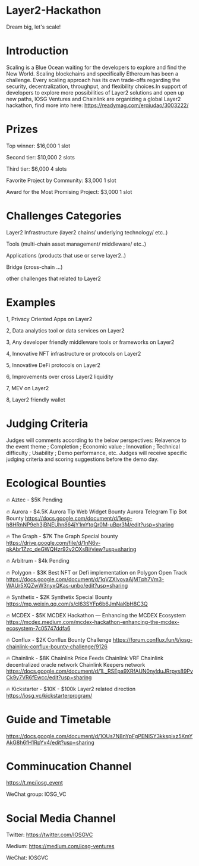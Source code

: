 # Layer2-Hackathon
Dream big, let's scale!

# Introduction
Scaling is a Blue Ocean waiting for the developers to explore and find the New World. Scaling blockchains and specifically Ethereum has been a challenge. Every scaling approach has its own trade-offs regarding the security, decentralization, throughput, and flexibility choices.In support of developers to explore more possibilities of Layer2 solutions and open up new paths, IOSG Ventures and Chainlink are organizing a global Layer2 hackathon, find more into here: https://readymag.com/erqiudao/3003222/

# Prizes
Top winner: $16,000 1 slot

Second tier: $10,000 2 slots

Third tier: $6,000 4 slots

Favorite Project by Community: $3,000 1 slot

Award for the Most Promising Project: $3,000 1 slot


# Challenges Categories
Layer2 Infrastructure (layer2 chains/ underlying technology/ etc..)

Tools (multi-chain asset management/ middleware/ etc..)

Applications (products that use or serve layer2..) 

Bridge (cross-chain ...)

other challenges that related to Layer2

# Examples

1, Privacy Oriented Apps on Layer2

2, Data analytics tool or data services on Layer2 

3, Any developer friendly middleware tools or frameworks on Layer2

4, Innovative NFT infrastructure or protocols on Layer2 

5, Innovative DeFi protocols on Layer2 

6, Improvements over cross Layer2 liquidity

7, MEV on Layer2

8, Layer2 friendly wallet

# Judging Criteria
Judges will comments according to the below perspectives: Relavence to the event theme ; Completion ; Economic value ; Innovation ; Technical difficulty ; Usability ; Demo performance, etc. Judges will receive specific judging criteria and scoring suggestions before the demo day.

# Ecological Bounties
🔥  Aztec -  $5K
Pending 

🔥  Aurora - $4.5K
Aurora Tip Web Widget Bounty
Aurora Telegram Tip Bot Bounty
https://docs.google.com/document/d/1esg-h8HRnNP9eh3jBNEUhn864jY1mYtqQr0M-uBpr3M/edit?usp=sharing

🔥  The Graph - $7K
The Graph Special bounty
https://drive.google.com/file/d/1nN6v-pkAbr1Zzc_deGWQHzr92v2OXsBi/view?usp=sharing 

🔥  Arbitrum - $4k
Pending

🔥  Polygon - $3K
Best NFT or Defi implementation on Polygon 
Open Track
https://docs.google.com/document/d/1qVZXlvoyaAjMTph7Vm3-WAUr5XQZwW3nyxQKas-unbo/edit?usp=sharing 

🔥  Synthetix - $2K
Synthetix Special Bounty
https://mp.weixin.qq.com/s/cI63SYFp6b6JmNaKbH8C3Q 

🔥  MCDEX - $5K
MCDEX Hackathon — Enhancing the MCDEX Ecosystem
https://mcdex.medium.com/mcdex-hackathon-enhancing-the-mcdex-ecosystem-7c05747ddfa6

🔥  Conflux - $2K
Conflux Bounty Challenge
https://forum.conflux.fun/t/iosg-chainlink-conflux-bounty-challenge/9126 

🔥  Chainlink - $8K
Chainlink Price Feeds
Chainlink VRF
Chainlink decentralized oracle network
Chainlink Keepers network
https://docs.google.com/document/d/1L_RSEpa9XRfAUN0nylduJRrpys89PvCk9y7VR6fEwcc/edit?usp=sharing 

🔥  Kickstarter - $10K - $100k
Layer2 related direction 
https://iosg.vc/kickstarterprogram/ 


# Guide and Timetable
https://docs.google.com/document/d/1OUs7N8nYpFgPENISY3kksplxz5KmYAkG8h6fH1RpYv4/edit?usp=sharing 

# Comminucation Channel
https://t.me/iosg_event

WeChat group: IOSG_VC

# Social Media Channel
Twitter: https://twitter.com/IOSGVC

Medium: https://medium.com/iosg-ventures

WeChat: IOSGVC















